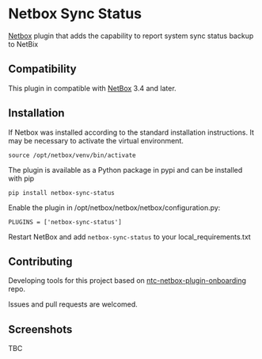 # Netbox Sync Status

[Netbox](https://github.com/netbox-community/netbox) plugin that adds the capability to report system sync status backup to NetBix


## Compatibility

This plugin in compatible with [NetBox](https://netbox.readthedocs.org/) 3.4 and later.

## Installation

If Netbox was installed according to the standard installation instructions. It may be necessary to activate the virtual environment.

```
source /opt/netbox/venv/bin/activate
```

The plugin is available as a Python package in pypi and can be installed with pip

```
pip install netbox-sync-status
```
Enable the plugin in /opt/netbox/netbox/netbox/configuration.py:
```
PLUGINS = ['netbox-sync-status']
```
Restart NetBox and add `netbox-sync-status` to your local_requirements.txt

## Contributing
Developing tools for this project based on [ntc-netbox-plugin-onboarding](https://github.com/networktocode/ntc-netbox-plugin-onboarding) repo.

Issues and pull requests are welcomed.

## Screenshots
TBC